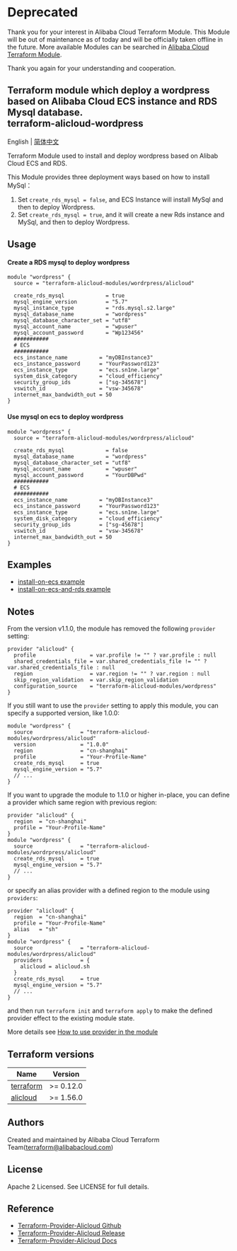 # Deprecated

Thank you for your interest in Alibaba Cloud Terraform Module. This Module will be out of maintenance as of today and will be officially taken offline in the future. More available Modules can be searched in [Alibaba Cloud Terraform Module](https://registry.terraform.io/browse/modules?provider=alibaba).

Thank you again for your understanding and cooperation.

Terraform module which deploy a wordpress based on Alibaba Cloud ECS instance and RDS  Mysql database.  
terraform-alicloud-wordpress
-------

English | [简体中文](https://github.com/terraform-alicloud-modules/terraform-alicloud-wordpress/blob/master/README-CN.md)

Terraform Module used to install and deploy wordpress based on Alibab Cloud ECS and RDS.

This Module provides three deployment ways based on how to install MySql：

1. Set `create_rds_mysql = false`, and ECS Instance will install MySql and then to deploy Wordpress.
2. Set `create_rds_mysql = true`, and it will create a new Rds instance and MySql, and then to deploy Wordpress.

## Usage

#### Create a RDS mysql to deploy wordpress

```hcl
module "wordpress" {
  source = "terraform-alicloud-modules/wordrpress/alicloud"

  create_rds_mysql             = true
  mysql_engine_version         = "5.7"
  mysql_instance_type          = "rds.mysql.s2.large"
  mysql_database_name          = "wordpress"
  mysql_database_character_set = "utf8"
  mysql_account_name           = "wpuser"
  mysql_account_password       = "Wp123456"
  ###########
  # ECS
  ###########
  ecs_instance_name          = "myDBInstance3"
  ecs_instance_password      = "YourPassword123"
  ecs_instance_type          = "ecs.sn1ne.large"
  system_disk_category       = "cloud_efficiency"
  security_group_ids         = ["sg-345678"]
  vswitch_id                 = "vsw-345678"
  internet_max_bandwidth_out = 50
}
```

#### Use mysql on ecs to deploy wordpress

```hcl
module "wordpress" {
  source = "terraform-alicloud-modules/wordrpress/alicloud"

  create_rds_mysql             = false
  mysql_database_name          = "wordpress"
  mysql_database_character_set = "utf8"
  mysql_account_name           = "wpuser"
  mysql_account_password       = "YourDBPwd"
  ###########
  # ECS
  ###########
  ecs_instance_name          = "myDBInstance3"
  ecs_instance_password      = "YourPassword123"
  ecs_instance_type          = "ecs.sn1ne.large"
  system_disk_category       = "cloud_efficiency"
  security_group_ids         = ["sg-45678"]
  vswitch_id                 = "vsw-345678"
  internet_max_bandwidth_out = 50
}  
```

## Examples

* [install-on-ecs example](https://github.com/terraform-alicloud-modules/terraform-alicloud-wordpress/tree/master/examples/install-on-ecs)
* [install-on-ecs-and-rds example](https://github.com/terraform-alicloud-modules/terraform-alicloud-wordpress/tree/master/examples/install-on-ecs-and-rds)

## Notes
From the version v1.1.0, the module has removed the following `provider` setting:

```hcl
provider "alicloud" {
  profile                 = var.profile != "" ? var.profile : null
  shared_credentials_file = var.shared_credentials_file != "" ? var.shared_credentials_file : null
  region                  = var.region != "" ? var.region : null
  skip_region_validation  = var.skip_region_validation
  configuration_source    = "terraform-alicloud-modules/wordpress"
}
```

If you still want to use the `provider` setting to apply this module, you can specify a supported version, like 1.0.0:

```hcl
module "wordpress" {
  source               = "terraform-alicloud-modules/wordrpress/alicloud"
  version              = "1.0.0"
  region               = "cn-shanghai"
  profile              = "Your-Profile-Name"
  create_rds_mysql     = true
  mysql_engine_version = "5.7"
  // ...
}
```

If you want to upgrade the module to 1.1.0 or higher in-place, you can define a provider which same region with
previous region:

```hcl
provider "alicloud" {
  region  = "cn-shanghai"
  profile = "Your-Profile-Name"
}
module "wordpress" {
  source               = "terraform-alicloud-modules/wordrpress/alicloud"
  create_rds_mysql     = true
  mysql_engine_version = "5.7"
  // ...
}
```
or specify an alias provider with a defined region to the module using `providers`:

```hcl
provider "alicloud" {
  region  = "cn-shanghai"
  profile = "Your-Profile-Name"
  alias   = "sh"
}
module "wordpress" {
  source               = "terraform-alicloud-modules/wordrpress/alicloud"
  providers            = {
    alicloud = alicloud.sh
  }
  create_rds_mysql     = true
  mysql_engine_version = "5.7"
  // ...
}
```

and then run `terraform init` and `terraform apply` to make the defined provider effect to the existing module state.

More details see [How to use provider in the module](https://www.terraform.io/docs/language/modules/develop/providers.html#passing-providers-explicitly)

## Terraform versions

| Name | Version |
|------|---------|
| <a name="requirement_terraform"></a> [terraform](#requirement\_terraform) | >= 0.12.0 |
| <a name="requirement_alicloud"></a> [alicloud](#requirement\_alicloud) | >= 1.56.0 |

Authors
-------
Created and maintained by Alibaba Cloud Terraform Team(terraform@alibabacloud.com)

License
----
Apache 2 Licensed. See LICENSE for full details.

Reference
---------
* [Terraform-Provider-Alicloud Github](https://github.com/terraform-providers/terraform-provider-alicloud)
* [Terraform-Provider-Alicloud Release](https://releases.hashicorp.com/terraform-provider-alicloud/)
* [Terraform-Provider-Alicloud Docs](https://www.terraform.io/docs/providers/alicloud/index.html)
